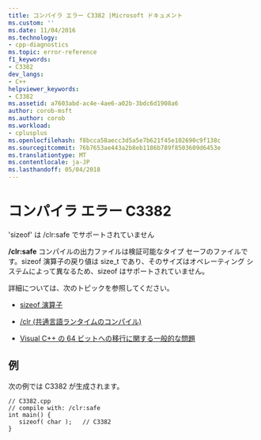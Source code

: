 ```yaml
---
title: コンパイラ エラー C3382 |Microsoft ドキュメント
ms.custom: ''
ms.date: 11/04/2016
ms.technology:
- cpp-diagnostics
ms.topic: error-reference
f1_keywords:
- C3382
dev_langs:
- C++
helpviewer_keywords:
- C3382
ms.assetid: a7603abd-ac4e-4ae6-a02b-3bdc6d1908a6
author: corob-msft
ms.author: corob
ms.workload:
- cplusplus
ms.openlocfilehash: f8bcca58aecc3d5a5e7b621f45e102690c9f138c
ms.sourcegitcommit: 76b7653ae443a2b8eb1186b789f8503609d6453e
ms.translationtype: MT
ms.contentlocale: ja-JP
ms.lasthandoff: 05/04/2018
---
```

# <a name="compiler-error-c3382"></a>コンパイラ エラー C3382
'sizeof' は /clr:safe でサポートされていません  
  
 **/clr:safe** コンパイルの出力ファイルは検証可能なタイプ セーフのファイルです。sizeof 演算子の戻り値は size_t であり、そのサイズはオペレーティング システムによって異なるため、sizeof はサポートされていません。  
  
 詳細については、次のトピックを参照してください。  
  
-   [sizeof 演算子](../../cpp/sizeof-operator.md)  
  
-   [/clr (共通言語ランタイムのコンパイル)](../../build/reference/clr-common-language-runtime-compilation.md)  
  
-   [Visual C++ の 64 ビットへの移行に関する一般的な問題](../../build/common-visual-cpp-64-bit-migration-issues.md)  
  
## <a name="example"></a>例  
 次の例では C3382 が生成されます。  
  
```  
// C3382.cpp  
// compile with: /clr:safe  
int main() {  
   sizeof( char );   // C3382  
}  
```